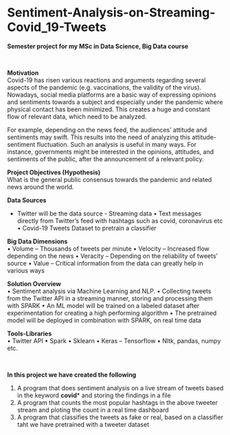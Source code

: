 # Sentiment-Analysis-on-Streaming-Covid_19-Tweets

**Semester project for my MSc in Data Science, Big Data course**

<br>

**Motivation**  
Covid-19 has risen various reactions and arguments regarding several aspects of the pandemic
(e.g. vaccinations, the validity of the virus). Nowadays, social media platforms are a basic way of
expressing opinions and sentiments towards a subject and especially under the pandemic where
physical contact has been minimized. This creates a huge and constant flow of relevant data,
which need to be analyzed.

For example, depending on the news feed, the audiences’ attitude and sentiments may swift.
This results into the need of analyzing this attitude-sentiment fluctuation. Such an analysis is useful
in many ways. For instance, governments might be interested in the opinions, attitudes, and
sentiments of the public, after the announcement of a relevant policy.
<br>

**Project Objectives (Hypothesis)**  
What is the general public consensus towards the pandemic and related news around the world.

**Data Sources**  
  - Twitter will be the data source - Streaming data
  • Text messages directly from Twitter’s feed with hashtags such as covid, coronavirus etc
  • Covid-19 Tweets Dataset to pretrain a classifier

**Big Data Dimensions**  
  • Volume – Thousands of tweets per minute
  • Velocity – Increased flow depending on the news
  • Veracity – Depending on the reliability of tweets’ source
  • Value – Critical information from the data can greatly help in various ways

**Solution Overview**  
  • Sentiment analysis via Machine Learning and NLP.
  • Collecting tweets from the Twitter API in a streaming manner, storing and processing them
  with SPARK
  • An ML model will be trained on a labeled dataset after experimentation for creating a high
  performing algorithm
  • The pretrained model will be deployed in combination with SPARK, on real time data

**Tools-Libraries**  
  • Twitter API
  • Spark
  • Sklearn
  • Keras – Tensorflow
  • Nltk, pandas, numpy etc.

<br>

**In this project we have created the following**  
1. A program that does sentiment analysis on a live stream of tweets based in the keyword **covid*** and storing the findings in a file
2. A program that counts the most popular hashtags in the above tweeter stream and ploting the count in a real time dashboard
3. A program that classifies the tweets as fake or real, based on a classifier taht we have pretrained with a tweeter dataset
